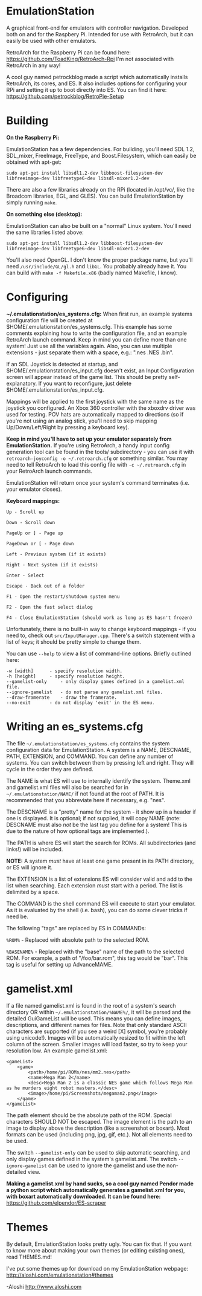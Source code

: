 EmulationStation
================

A graphical front-end for emulators with controller navigation. Developed both on and for the Raspbery Pi. Intended for use with RetroArch, but it can easily be used with other emulators.

RetroArch for the Raspberry Pi can be found here: https://github.com/ToadKing/RetroArch-Rpi
I'm not associated with RetroArch in any way!

A cool guy named petrockblog made a script which automatically installs RetroArch, its cores, and ES. It also includes options for configuring your RPi and setting it up to boot directly into ES. You can find it here: https://github.com/petrockblog/RetroPie-Setup

Building
========

**On the Raspberry Pi:**

EmulationStation has a few dependencies. For building, you'll need SDL 1.2, SDL_mixer, FreeImage, FreeType, and Boost.Filesystem, which can easily be obtained with apt-get:
```
sudo apt-get install libsdl1.2-dev libboost-filesystem-dev libfreeimage-dev libfreetype6-dev libsdl-mixer1.2-dev
```

There are also a few libraries already on the RPi (located in /opt/vc/, like the Broadcom libraries, EGL, and GLES). You can build EmulationStation by simply running `make`.


**On something else (desktop):**

EmulationStation can also be built on a "normal" Linux system. You'll need the same libraries listed above:
```
sudo apt-get install libsdl1.2-dev libboost-filesystem-dev libfreeimage-dev libfreetype6-dev libsdl-mixer1.2-dev
```

You'll also need OpenGL. I don't know the proper package name, but you'll need `/usr/include/GL/gl.h` and `libGL`. You probably already have it. You can build with `make -f Makefile.x86` (badly named Makefile, I know).

Configuring
===========

**~/.emulationstation/es_systems.cfg:**
When first run, an example systems configuration file will be created at $HOME/.emulationstation/es_systems.cfg. This example has some comments explaining how to write the configuration file, and an example RetroArch launch command. Keep in mind you can define more than one system! Just use all the variables again. Also, you can use multiple extensions - just separate them with a space, e.g.: ".nes .NES .bin".

If an SDL Joystick is detected at startup, and $HOME/.emulationstation/es_input.cfg doesn't exist, an Input Configuration screen will appear instead of the game list.
This should be pretty self-explanatory. If you want to reconfigure, just delete $HOME/.emulationstation/es_input.cfg.

Mappings will be applied to the first joystick with the same name as the joystick you configured.
An Xbox 360 controller with the xboxdrv driver was used for testing. POV hats are automatically mapped to directions (so if you're not using an analog stick, you'll need to skip mapping Up/Down/Left/Right by pressing a keyboard key).

**Keep in mind you'll have to set up your emulator separately from EmulationStation.**
If you're using RetroArch, a handy input config generation tool can be found in the tools/ subdirectory - you can use it with `retroarch-joyconfig -o ~/.retroarch.cfg` or something similar. You may need to tell RetroArch to load this config file with `-c ~/.retroarch.cfg` in your RetroArch launch commands.

EmulationStation will return once your system's command terminates (i.e. your emulator closes).


**Keyboard mappings:**
```
Up - Scroll up

Down - Scroll down

PageUp or ] - Page up

PageDown or [ - Page down

Left - Previous system (if it exists)

Right - Next system (if it exists)

Enter - Select

Escape - Back out of a folder

F1 - Open the restart/shutdown system menu

F2 - Open the fast select dialog

F4 - Close EmulationStation (should work as long as ES hasn't frozen)
```

Unfortunately, there is no built-in way to change keyboard mappings - if you need to, check out `src/InputManager.cpp`. There's a switch statement with a list of keys; it should be pretty simple to change them.

You can use `--help` to view a list of command-line options. Briefly outlined here:
```
-w [width]		- specify resolution width.
-h [height]		- specify resolution height.
--gamelist-only		- only display games defined in a gamelist.xml file.
--ignore-gamelist	- do not parse any gamelist.xml files.
--draw-framerate	- draw the framerate.
--no-exit		- do not display 'exit' in the ES menu.
```

Writing an es_systems.cfg
=========================
The file `~/.emulationstation/es_systems.cfg` contains the system configuration data for EmulationStation. A system is a NAME, DESCNAME, PATH, EXTENSION, and COMMAND. You can define any number of systems. You can switch between them by pressing left and right. They will cycle in the order they are defined.

The NAME is what ES will use to internally identify the system. Theme.xml and gamelist.xml files will also be searched for in `~/.emulationstation/NAME/` if not found at the root of PATH. It is recommended that you abbreviate here if necessary, e.g. "nes".

The DESCNAME is a "pretty" name for the system - it show up in a header if one is displayed. It is optional; if not supplied, it will copy NAME (note: DESCNAME must also *not* be the last tag you define for a system! This is due to the nature of how optional tags are implemented.).

The PATH is where ES will start the search for ROMs. All subdirectories (and links!) will be included.

**NOTE:** A system *must* have at least one game present in its PATH directory, or ES will ignore it.

The EXTENSION is a list of extensions ES will consider valid and add to the list when searching. Each extension *must* start with a period. The list is delimited by a space.

The COMMAND is the shell command ES will execute to start your emulator. As it is evaluated by the shell (i.e. bash), you can do some clever tricks if need be.

The following "tags" are replaced by ES in COMMANDs:

`%ROM%`		- Replaced with absolute path to the selected ROM.

`%BASENAME%`	- Replaced with the "base" name of the path to the selected ROM. For example, a path of "/foo/bar.rom", this tag would be "bar". This tag is useful for setting up AdvanceMAME.

gamelist.xml
============

If a file named gamelist.xml is found in the root of a system's search directory OR within `~/.emulationstation/%NAME%/`, it will be parsed and the detailed GuiGameList will be used. This means you can define images, descriptions, and different names for files. Note that only standard ASCII characters are supported (if you see a weird [X] symbol, you're probably using unicode!).
Images will be automatically resized to fit within the left column of the screen. Smaller images will load faster, so try to keep your resolution low.
An example gamelist.xml:
```
<gameList>
	<game>
		<path>/home/pi/ROMs/nes/mm2.nes</path>
		<name>Mega Man 2</name>
		<desc>Mega Man 2 is a classic NES game which follows Mega Man as he murders eight robot masters.</desc>
		<image>/home/pi/Screenshots/megaman2.png</image>
	</game>
</gameList>
```

The path element should be the absolute path of the ROM. Special characters SHOULD NOT be escaped. The image element is the path to an image to display above the description (like a screenshot or boxart). Most formats can be used (including png, jpg, gif, etc.). Not all elements need to be used.

The switch `--gamelist-only` can be used to skip automatic searching, and only display games defined in the system's gamelist.xml.
The switch `--ignore-gamelist` can be used to ignore the gamelist and use the non-detailed view.

**Making a gamelist.xml by hand sucks, so a cool guy named Pendor made a python script which automatically generates a gamelist.xml for you, with boxart automatically downloaded. It can be found here:** https://github.com/elpendor/ES-scraper

Themes
======

By default, EmulationStation looks pretty ugly. You can fix that. If you want to know more about making your own themes (or editing existing ones), read THEMES.md!

I've put some themes up for download on my EmulationStation webpage: http://aloshi.com/emulationstation#themes

-Aloshi
http://www.aloshi.com

